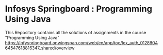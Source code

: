 # Infosys Springboard : Programming Using Java
This Repository contains all the solutions of assignments in the course "Programming Using Java"  
https://infyspringboard.onwingspan.com/web/en/app/toc/lex_auth_012880464547618816347_shared/overview
